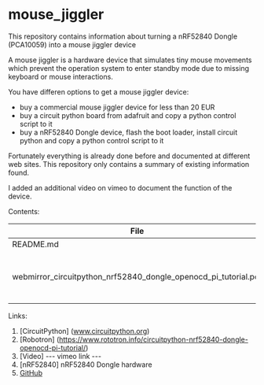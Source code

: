 # mouse_jiggler
This repository contains information about turning a nRF52840 Dongle (PCA10059) into a mouse jiggler device

A mouse jiggler is a hardware device that simulates tiny mouse movements which prevent the operation system to enter standby mode due to missing keyboard or mouse interactions.

You have differen options to get a mouse jiggler device:
- buy a commercial mouse jiggler device for less than 20 EUR
- buy a circuit python board from adafruit and copy a python control script to it
- buy a nRF52840 Dongle device, flash the boot loader, install circuit python and copy a python control script to it

Fortunately everything is already done before and documented at different web sites.
This repository only contains a summary of existing information found.

I added an additional video on vimeo to document the function of the device.

Contents:

File | Description
------------ | -------------
README.md | This file
webmirror_circuitpython_nrf52840_dongle_openocd_pi_tutorial.pdf | mirror of robotron website on 2019-07-31

Links:
1. [CircuitPython] (www.circuitpython.org)
2. [Robotron] (https://www.rototron.info/circuitpython-nrf52840-dongle-openocd-pi-tutorial/)
3. [Video] --- vimeo link ---
4. [nRF52840] nRF52840 Dongle hardware
5. [GitHub](http://github.com)
